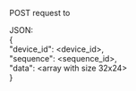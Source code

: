 POST request to <server-ip>

JSON:<br>
{<br>
    "device_id": <device_id>,<br>
    "sequence": <sequence_id>,<br>
    "data": <array with size 32x24><br>
}